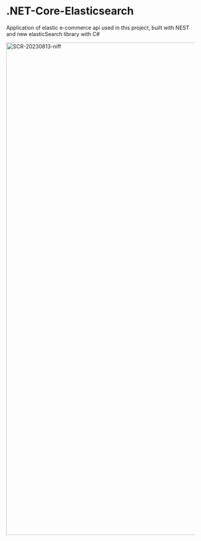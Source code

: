 # .NET-Core-Elasticsearch
Application of elastic e-commerce api used in this project, built with NEST and new elasticSearch library with C#

<img width="1314" alt="SCR-20230813-niff" src="https://github.com/xddemir/.NET-Core-Elasticsearch/assets/56155535/08f98f36-6bb5-45e9-8f46-da927569e635">
